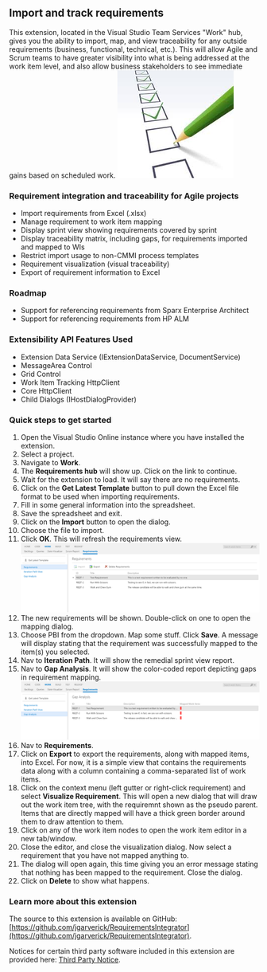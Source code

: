 ## Import and track requirements ##
This extension, located in the Visual Studio Team Services "Work" hub, gives you the ability to import, map, and view traceability for any outside requirements (business, functional, technical, etc.).  This will allow Agile and Scrum teams to have greater visibility into what is being addressed at the work item level, and also allow business stakeholders to see immediate gains based on scheduled work.
![Requirements](img/reqts.png)
### Requirement integration and traceability for Agile projects
- Import requirements from Excel (.xlsx)
- Manage requirement to work item mapping
- Display sprint view showing requirements covered by sprint
- Display traceability matrix, including gaps, for requirements imported and mapped to WIs
- Restrict import usage to non-CMMI process templates
- Requirement visualization (visual traceability)
- Export of requirement information to Excel

### Roadmap
- Support for referencing requirements from Sparx Enterprise Architect
- Support for referencing requirements from HP ALM

### Extensibility API Features Used
- Extension Data Service (IExtensionDataService, DocumentService)
- MessageArea Control
- Grid Control
- Work Item Tracking HttpClient
- Core HttpClient
- Child Dialogs (IHostDialogProvider)

### Quick steps to get started
1. Open the Visual Studio Online instance where you have installed the extension.
3. Select a project.
3. Navigate to **Work**.
4. The **Requirements hub** will show up.  Click on the link to continue.
5. Wait for the extension to load.  It will say there are no requirements.
6. Click on the **Get Latest Template** button to pull down the Excel file format to be used when importing requirements.
7. Fill in some general information into the spreadsheet.
8. Save the spreadsheet and exit.
9. Click on the **Import** button to open the dialog.
10. Choose the file to import.
11. Click **OK**.  This will refresh the requirements view. ![Screenshot1](img/screen1.png)
12. The new requirements will be shown.  Double-click on one to open the mapping dialog.
13. Choose PBI from the dropdown.  Map some stuff.  Click **Save**.  A message will display stating that the requirement was successfully mapped to the item(s) you selected.
14. Nav to **Iteration Path**.  It will show the remedial sprint view report.
15. Nav to **Gap Analysis**.  It will show the color-coded report depicting gaps in requirement mapping. ![Screenshot2](img/screen2.png)
16. Nav to **Requirements**.  
17. Click on **Export** to export the requirements, along with mapped items, into Excel.  For now, it is a simple view that contains the requirements data along with a column containing a comma-separated list of work items.  
18. Click on the context menu (left gutter or right-click requirement) and select **Visualize Requirement**.  This will open a new dialog that will draw out the work item tree, with the requiremnt shown as the pseudo parent.  Items that are directly mapped will have a thick green border around them to draw attention to them.
19. Click on any of the work item nodes to open the work item editor in a new tab/window. 
20. Close the editor, and close the visualization dialog.  Now select a requirement that you have not mapped anything to.
21. The dialog will open again, this time giving you an error message stating that nothing has been mapped to the requirement.  Close the dialog.
22. Click on **Delete** to show what happens.

### Learn more about this extension
The source to this extension is available on GitHub: [https://github.com/jgarverick/RequirementsIntegrator](https://github.com/jgarverick/RequirementsIntegrator).

Notices for certain third party software included in this extension are provided here: [Third Party Notice](https://marketplace.visualstudio.com/_apis/public/gallery/publisher/jgarverick/extension/jgarverick-vsoextensions-RequirementsManagement/latest/assetbyname/ThirdPartyNotice.txt).
